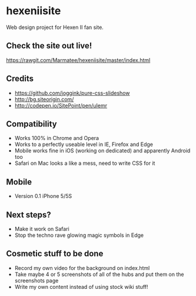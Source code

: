# hexeniisite
Web design project for Hexen II fan site.

## Check the site out live!
https://rawgit.com/Marmatee/hexeniisite/master/index.html

## Credits
- https://github.com/joggink/pure-css-slideshow
- http://bg.siteorigin.com/
- http://codepen.io/SitePoint/pen/uIemr

## Compatibility
- Works 100% in Chrome and Opera
- Works to a perfectly useable level in IE, Firefox and Edge
- Mobile works fine in iOS (working on dedicated) and apparently Android too
- Safari on Mac looks a like a mess, need to write CSS for it

## Mobile
- Version 0.1 iPhone 5/5S

## Next steps?
- Make it work on Safari
- Stop the techno rave glowing magic symbols in Edge

## Cosmetic stuff to be done
- Record my own video for the background on index.html
- Take maybe 4 or 5 screenshots of all of the hubs and put them on the screenshots page
- Write my own content instead of using stock wiki stuff!
